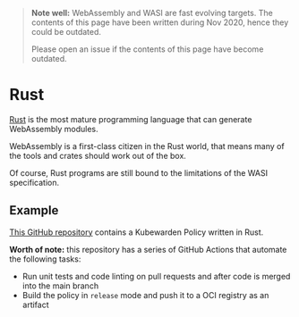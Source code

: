 > **Note well:** WebAssembly and WASI are fast evolving targets. The contents
> of this page have been written during Nov 2020, hence they could be outdated.
>
> Please open an issue if the contents of this page have become outdated.

# Rust

[Rust](https://www.rust-lang.org/) is the most mature programming language that
can generate WebAssembly modules.

WebAssembly is a first-class citizen in the Rust world, that means
many of the tools and crates should work out of the box.

Of course, Rust programs are still bound to the limitations of the WASI
specification.

## Example

[This GitHub repository](https://github.com/kubewarden/pod-toleration-policy)
contains a Kubewarden Policy written in Rust.

**Worth of note:** this repository has a series of GitHub Actions that automate
the following tasks:

  * Run unit tests and code linting on pull requests and after code is merged
    into the main branch
  * Build the policy in `release` mode and push it to a OCI registry as an
    artifact
